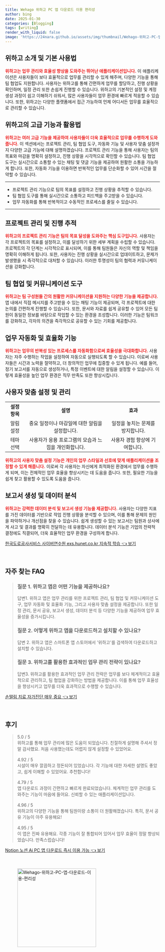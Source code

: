 ```yaml
---
title: Wehago 위하고 PC 앱 다운로드 이용 편리성
author: bing
date: 2025-01-30
categories: [Blogging]
tags: [writing]
render_with_liquid: false
image: 'https://24nara.github.io/assets/img/thumbnail/Wehago-위하고-PC-앱-다운로드-이용-편리성.webp'
---
```



<h2 id='위하고 소개 및 기본 사용법'>위하고 소개 및 기본 사용법</h2>

<p><b><span style="color: #ee2323;">위하고는 업무 관리와 효율성 향상을 도와주는 뛰어난 애플리케이션입니다.</span></b> 이 애플리케이션은 사용자들이 보다 효율적으로 업무를 관리할 수 있게 해주며, 다양한 기능을 통해 팀 협업도 지원합니다. 사용자는 위하고를 통해 간편하게 업무를 할당하고, 진행 상황을 확인하며, 일정 관리 또한 손쉽게 진행할 수 있습니다. 위하고의 기본적인 설정 및 계정 생성 과정이 쉽고 이해하기 쉬워서, 많은 사용자들이 업무 환경에 빠르게 적응할 수 있습니다. 또한, 위하고는 다양한 플랫폼에서 접근 가능하여 언제 어디서든 업무를 효율적으로 관리할 수 있습니다.</p>

<h2 id='위하고의 고급 기능과 활용법'>위하고의 고급 기능과 활용법</h2>

<p><b><span style="color: #ee2323;">위하고는 여러 고급 기능을 제공하여 사용자들이 더욱 효율적으로 업무를 수행하게 도와줍니다.</span></b> 이 섹션에서는 프로젝트 관리, 팀 협업 도구, 자동화 기능 및 사용자 맞춤 설정까지 다양한 고급 기능에 대해 설명하겠습니다. 프로젝트 관리 기능을 통해 사용자는 팀의 목표와 마감을 명확히 설정하고, 진행 상황을 시각적으로 확인할 수 있습니다. 팀 협업 도구는 실시간으로 소통할 수 있는 채팅 및 댓글 기능을 제공하여 원활한 소통을 가능하게 합니다. 또한, 자동화 기능을 이용하면 반복적인 업무를 단순화할 수 있어 시간을 절약할 수 있습니다.</p>

<hr />

<ul>
    <li>프로젝트 관리 기능으로 팀의 목표를 설정하고 진행 상황을 추적할 수 있습니다.</li>
    <li>팀 협업 도구를 통해 실시간으로 소통하고 피드백을 주고받을 수 있습니다.</li>
    <li>업무 자동화를 통해 반복적이고 수동적인 프로세스를 줄일 수 있습니다.</li>
</ul>

<hr />

<h2 id='프로젝트 관리 및 진행 추적'>프로젝트 관리 및 진행 추적</h2>

<p><b><span style="color: #ee2323;">위하고의 프로젝트 관리 기능은 팀의 목표 달성을 도와주는 핵심 도구입니다.</span></b> 사용자는 각 프로젝트의 목표를 설정하고, 이를 달성하기 위한 세부 계획을 수립할 수 있습니다. 프로젝트의 각 단계는 시각적으로 표시되며, 이를 통해 팀원들은 자신의 역할 및 책임을 명확히 이해하게 됩니다. 또한, 사용자는 진행 상황을 실시간으로 업데이트하고, 문제가 발생했을 시 즉각적으로 대처할 수 있습니다. 이러한 투명성이 팀의 협력과 커뮤니케이션을 강화합니다.</p>

<h2 id='팀 협업 및 커뮤니케이션 도구'>팀 협업 및 커뮤니케이션 도구</h2>

<p><b><span style="color: #ee2323;">위하고는 팀 구성원들 간의 원활한 커뮤니케이션을 지원하는 다양한 기능을 제공합니다.</span></b> 앱 내에서 직접 메시지를 주고받을 수 있는 채팅 기능이 제공되며, 각 프로젝트에 대한 논의를 간편하게 진행할 수 있습니다. 또한, 문서와 자료를 쉽게 공유할 수 있어 모든 팀원이 동일한 정보를 바탕으로 작업할 수 있는 환경을 조성합니다. 이러한 기능은 팀워크를 강화하고, 각자의 의견을 즉각적으로 공유할 수 있는 기회를 제공합니다.</p>

<h2 id='업무 자동화 및 효율화 기능'>업무 자동화 및 효율화 기능</h2>

<p><b><span style="color: #ee2323;">위하고는 업무의 반복성 있는 프로세스를 자동화함으로써 효율성을 극대화합니다.</span></b> 사용자는 자주 수행하는 작업을 설정하여 자동으로 실행되도록 할 수 있습니다. 이로써 사용자들은 시간과 노력을 절약하고, 더 창의적인 업무에 집중할 수 있게 됩니다. 예를 들어, 정기 보고서를 자동으로 생성하거나, 특정 이벤트에 대한 알림을 설정할 수 있습니다. 이렇게 효율성을 높인 업무 환경은 직무 만족도 또한 향상시킵니다.</p>

<h2 id='사용자 맞춤 설정 및 관리'>사용자 맞춤 설정 및 관리</h2>

<table>
    <tr>
        <td style="text-align: center; height: 17px;"><b>설정 항목</b></td>
        <td style="text-align: center; height: 17px;"><b>설명</b></td>
        <td style="text-align: center; height: 17px;"><b>효과</b></td>
    </tr>
    <tr>
        <td style="text-align: center; height: 17px;">알림 설정</td>
        <td style="text-align: center; height: 17px;">중요 일정이나 마감일에 대한 알림을 설정합니다.</td>
        <td style="text-align: center; height: 17px;">일정을 놓치는 문제를 방지합니다.</td>
    </tr>
    <tr>
        <td style="text-align: center; height: 17px;">테마 선택</td>
        <td style="text-align: center; height: 17px;">사용자가 응용 프로그램의 모습과 느낌을 개인화합니다.</td>
        <td style="text-align: center; height: 17px;">사용자 경험 향상에 기여합니다.</td>
    </tr>
</table>

<p><b><span style="color: #ee2323;">위하고의 사용자 맞춤 설정 기능은 개인의 업무 스타일과 선호에 맞게 애플리케이션을 조정할 수 있게 해줍니다.</span></b> 이로써 각 사용자는 자신에게 최적화된 환경에서 업무를 수행하게 되며, 이는 전체적인 업무 효율을 향상시키는 데 도움을 줍니다. 또한, 필요한 기능을 쉽게 찾고 활용할 수 있도록 도움을 줍니다.</p>

<h2 id='보고서 생성 및 데이터 분석'>보고서 생성 및 데이터 분석</h2>

<p><b><span style="color: #ee2323;">위하고는 강력한 데이터 분석 및 보고서 생성 기능을 제공합니다.</span></b> 사용자는 다양한 지표를 가진 데이터를 기반으로 작업 진행 상황을 분석할 수 있으며, 이를 통해 문제의 원인을 파악하거나 개선점을 찾을 수 있습니다. 쉽게 생성할 수 있는 보고서는 팀원과 상사에게 사고 및 결과를 명확히 전달하는 데 유용합니다. 데이터 분석 기능은 기업의 전략적 결정에도 직결되어, 더욱 효율적인 업무 환경을 구성하게 합니다.</p>


<p><a class="click-button" title="한국도로공사서비스 사이버연수원 exs.hunet.co.kr 지속적 학습" href="https://24nara.github.io/posts/%ED%95%9C%EA%B5%AD%EB%8F%84%EB%A1%9C%EA%B3%B5%EC%82%AC%EC%84%9C%EB%B9%84%EC%8A%A4-%EC%82%AC%EC%9D%B4%EB%B2%84%EC%97%B0%EC%88%98%EC%9B%90-exs.hunet.co.kr-%EC%A7%80%EC%86%8D%EC%A0%81-%ED%95%99%EC%8A%B5/" rel="dofollow">한국도로공사서비스 사이버연수원 exs.hunet.co.kr 지속적 학습 👈 보기</a></p><br>
<h2 id='자주_찾는_FAQ'>자주 찾는 FAQ</h2>
<div itemscope="" itemtype="https://schema.org/FAQPage"> 
<blockquote> 
<div itemscope="" itemprop="mainEntity" itemtype="https://schema.org/Question"> 
<h3 itemprop="name">질문 1. 위하고 앱은 어떤 기능을 제공하나요? </h3> 
<div itemscope="" itemprop="acceptedAnswer" itemtype="https://schema.org/Answer"> 
<span itemprop="text"> 
<p>답변1. 위하고 앱은 업무 관리를 위한 프로젝트 관리, 팀 협업 및 커뮤니케이션 도구, 업무 자동화 및 효율화 기능, 그리고 사용자 맞춤 설정을 제공합니다. 또한 일정 관리, 문서 공유, 보고서 생성, 데이터 분석 등 다양한 기능을 제공하여 업무 효율성을 증가시킵니다.</p> 
</span> 
</div> 
</div> 

<div itemscope="" itemprop="mainEntity" itemtype="https://schema.org/Question"> 
<h3 itemprop="name">질문 2. 어떻게 위하고 앱을 다운로드하고 설치할 수 있나요? </h3> 
<div itemscope="" itemprop="acceptedAnswer" itemtype="https://schema.org/Answer"> 
<span itemprop="text"> 
<p>답변 2. 위하고 앱은 스마트폰 앱 스토어에서 '위하고'를 검색하여 다운로드하고 설치할 수 있습니다.</p> 
</span> 
</div> 
</div> 

<div itemscope="" itemprop="mainEntity" itemtype="https://schema.org/Question"> 
<h3 itemprop="name">질문 3. 위하고를 활용한 효과적인 업무 관리 전략이 있나요? </h3> 
<div itemscope="" itemprop="acceptedAnswer" itemtype="https://schema.org/Answer"> 
<span itemprop="text"> 
<p>답변3. 위하고를 활용한 효과적인 업무 관리 전략은 업무를 보다 체계적이고 효율적으로 관리하고, 팀 협업을 강화하는 방법을 제공합니다. 이를 통해 업무 효율성을 향상시키고 업무를 더욱 효과적으로 수행할 수 있습니다.</p> 
</span> 
</div> 
</div> 
</blockquote> 
</div>
<p><a class="click-button" title="손떨림 치료 자가진단 매우 중요" href="https://24nara.github.io/posts/%EC%86%90%EB%96%A8%EB%A6%BC-%EC%B9%98%EB%A3%8C-%EC%9E%90%EA%B0%80%EC%A7%84%EB%8B%A8-%EB%A7%A4%EC%9A%B0-%EC%A4%91%EC%9A%94/" rel="dofollow">손떨림 치료 자가진단 매우 중요 👈 보기</a></p><br>
<h2 id='후기'>후기</h2>
<div itemscope itemtype="https://schema.org/Product">
  <blockquote>
  <div itemprop="review" itemscope itemtype="https://schema.org/Review">
      <div itemprop="reviewRating" itemscope itemtype="https://schema.org/Rating"> <span itemprop="ratingValue">5.0</span> / <span itemprop="bestRating">5</span> </div>
      <span itemprop="reviewBody">위하고를 통해 업무 관리에 많은 도움이 되었습니다. 친절하게 설명해 주셔서 정말 감사했요. 처음 사용했는데도 어렵지 않게 설정할 수 있었어요.</span>
  </div>
  <br>
  <div itemprop="review" itemscope itemtype="https://schema.org/Review">
      <div itemprop="reviewRating" itemscope itemtype="https://schema.org/Rating"> <span itemprop="ratingValue">4.92</span> / <span itemprop="bestRating">5</span> </div>
      <span itemprop="reviewBody">시설이 매우 깔끔하고 정돈되어 있었습니다. 각 기능에 대한 자세한 설명도 좋았고, 쉽게 이해할 수 있었어요. 추천합니다!</span>
  </div>
  <br>
  <div itemprop="review" itemscope itemtype="https://schema.org/Review">
      <div itemprop="reviewRating" itemscope itemtype="https://schema.org/Rating"> <span itemprop="ratingValue">4.79</span> / <span itemprop="bestRating">5</span> </div>
      <span itemprop="reviewBody">앱 다운로드 과정이 간편하고 빠르게 완료되었습니다. 체계적인 업무 관리를 도와주는 기능이 마음에 들어요. 신뢰할 수 있는 애플리케이션입니다.</span>
  </div>
  <br>
  <div itemprop="review" itemscope itemtype="https://schema.org/Review">
      <div itemprop="reviewRating" itemscope itemtype="https://schema.org/Rating"> <span itemprop="ratingValue">4.96</span> / <span itemprop="bestRating">5</span> </div>
      <span itemprop="reviewBody">위하고의 다양한 기능을 통해 팀원이랑 소통이 더 원활해졌습니다. 특히, 문서 공유 기능이 아주 유용해요!</span>
  </div>
  <br>
  <div itemprop="review" itemscope itemtype="https://schema.org/Review">
      <div itemprop="reviewRating" itemscope itemtype="https://schema.org/Rating"> <span itemprop="ratingValue">4.95</span> / <span itemprop="bestRating">5</span> </div>
      <span itemprop="reviewBody">이 앱은 진짜 유용해요. 각종 기능이 잘 통합되어 있어서 업무 효율이 정말 향상되었습니다. 만족스럽습니다!</span>
  </div>
  </blockquote>
</div>
<p><a class="click-button" title="Notion 노션 Ai PC 앱 다운로드 즉시 이용 가능" href="https://24nara.github.io/posts/Notion-%EB%85%B8%EC%85%98-Ai-PC-%EC%95%B1-%EB%8B%A4%EC%9A%B4%EB%A1%9C%EB%93%9C-%EC%A6%89%EC%8B%9C-%EC%9D%B4%EC%9A%A9-%EA%B0%80%EB%8A%A5/" rel="dofollow">Notion 노션 Ai PC 앱 다운로드 즉시 이용 가능 👈 보기</a></p><br>
<figure class="image"><img src="https://24nara.github.io/assets/img/thumbnail/Wehago-위하고-PC-앱-다운로드-이용-편리성.webp" alt="Wehago-위하고-PC-앱-다운로드-이용-편리성" width="256" height="256"></figure>